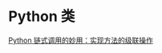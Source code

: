 # Python 类


<seealso>
<category ref="ref_docs">
    <a href="https://mp.weixin.qq.com/s/akV5R16olxyt8I0EXeh_fw">Python 链式调用的妙用：实现方法的级联操作</a>
</category>
<category ref="ref_github">
</category>
<category ref="ref_issues">
</category>
<category ref="ref_hf">
</category>
<category ref="ref_ms">
</category>
</seealso>